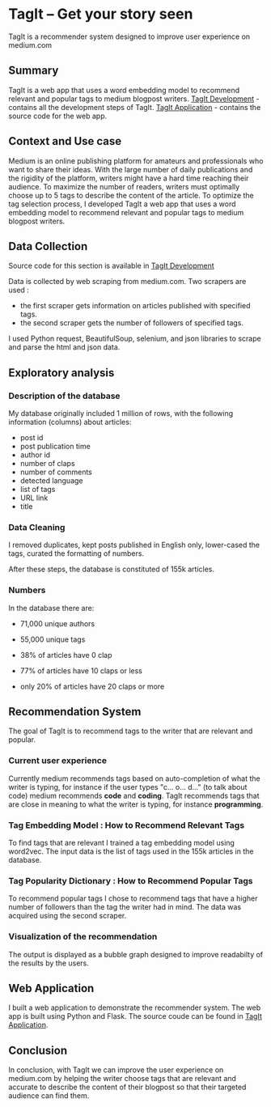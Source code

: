 # TagIt –  Get your story seen
TagIt is a recommender system designed to improve user experience on medium.com 

## Summary
TagIt is a web app that uses a word embedding model to recommend relevant and popular tags to medium blogpost writers.
[TagIt Development](https://github.com/LlineA/Insight/tree/master/Tagit%20Development)  - contains all the development steps of TagIt.
[TagIt Application](https://github.com/LlineA/Insight/tree/master/Tagit%20Application)  - contains the source code for the web app.

## Context and Use case
Medium is an online publishing platform for amateurs and professionals who want to share their ideas. With the large number of daily publications and the rigidity of the platform, writers might have a hard time reaching their audience. To maximize the number of readers, writers must optimally choose up to 5 tags to describe the content of the article. 
To optimize the tag selection process, I developed TagIt a web app that uses a word embedding model to recommend relevant and popular tags to medium blogpost writers.

## Data Collection
Source code for this section is available in [TagIt Development](https://github.com/LlineA/Insight/tree/master/Tagit%20Development) 

Data is collected by web scraping from medium.com. 
Two scrapers are used :
 - the first scraper gets information on articles published with specified tags. 
 - the second scraper gets the number of followers of specified tags.
 
I used Python request, BeautifulSoup, selenium, and json libraries to scrape and parse the html and json data.

## Exploratory analysis
### Description of the database
My database originally included 1 million of rows, with the following information (columns) about articles:
- post id
- post publication time
- author id
- number of claps
- number of comments
- detected language
- list of tags
- URL link
- title

### Data Cleaning 
I removed duplicates, kept posts published in English only, lower-cased the tags, curated the formatting of numbers.

After these steps, the database is constituted of 155k articles.

### Numbers
In the database there are:
- 71,000 unique authors
- 55,000 unique tags

- 38% of articles have 0 clap
- 77% of articles have 10 claps or less
- only 20% of articles have 20 claps or more

## Recommendation System
The goal of TagIt is to recommend tags to the writer that are relevant and popular.

### Current user experience
Currently medium recommends tags based on auto-completion of what the writer is typing, for instance if the user types "c... o... d..." (to talk about code) medium recommends **code** and **coding**.
TagIt recommends tags that are close in meaning to what the writer is typing, for instance **programming**.

### Tag Embedding Model : How to Recommend Relevant Tags
To find tags that are relevant I trained a tag embedding model using word2vec. The input data is the list of tags used in the 155k articles in the database.

### Tag Popularity Dictionary : How to Recommend Popular Tags
To recommend popular tags I chose to recommend tags that have a higher number of followers than the tag the writer had in mind. The data was acquired using the second scraper. 

### Visualization of the recommendation
The output is displayed as a bubble graph designed to improve readabilty of the results by the users.

## Web Application
I built a web application to demonstrate the recommender system. The web app is built using Python and Flask. The source coude can be found in [TagIt Application](https://github.com/LlineA/Insight/tree/master/Tagit%20Application).

## Conclusion
In conclusion, with TagIt we can improve the user experience on medium.com by helping the writer choose tags that are relevant and accurate to describe the content of their blogpost so that their targeted audience can find them. 
